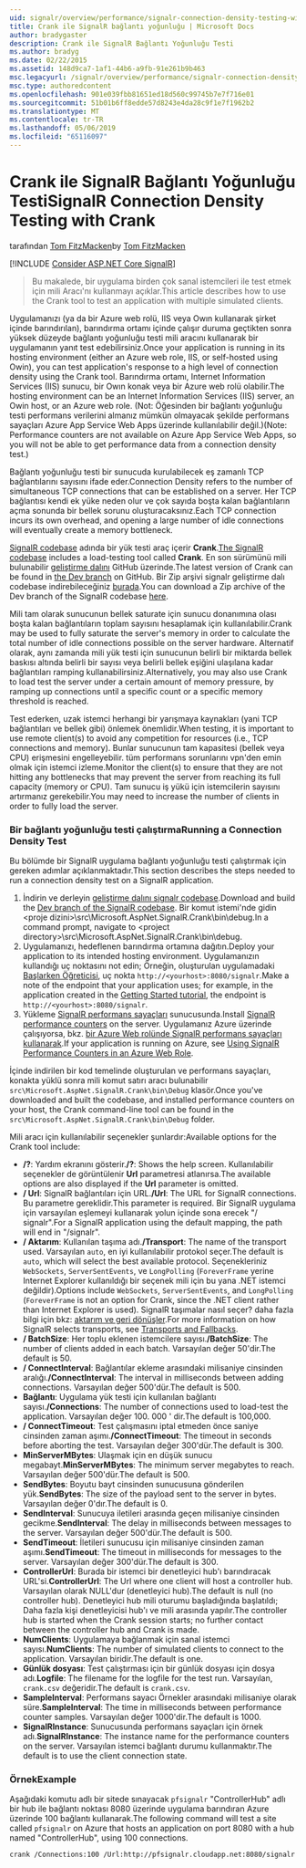 ```yaml
---
uid: signalr/overview/performance/signalr-connection-density-testing-with-crank
title: Crank ile SignalR bağlantı yoğunluğu | Microsoft Docs
author: bradygaster
description: Crank ile SignalR Bağlantı Yoğunluğu Testi
ms.author: bradyg
ms.date: 02/22/2015
ms.assetid: 148d9ca7-1af1-44b6-a9fb-91e261b9b463
msc.legacyurl: /signalr/overview/performance/signalr-connection-density-testing-with-crank
msc.type: authoredcontent
ms.openlocfilehash: 901e039fbb81651ed18d560c99745b7e7f716e01
ms.sourcegitcommit: 51b01b6ff8edde57d8243e4da28c9f1e7f1962b2
ms.translationtype: MT
ms.contentlocale: tr-TR
ms.lasthandoff: 05/06/2019
ms.locfileid: "65116097"
---
```

# <a name="signalr-connection-density-testing-with-crank"></a><span data-ttu-id="0f07b-103">Crank ile SignalR Bağlantı Yoğunluğu Testi</span><span class="sxs-lookup"><span data-stu-id="0f07b-103">SignalR Connection Density Testing with Crank</span></span>

<span data-ttu-id="0f07b-104">tarafından [Tom FitzMacken](https://github.com/tfitzmac)</span><span class="sxs-lookup"><span data-stu-id="0f07b-104">by [Tom FitzMacken](https://github.com/tfitzmac)</span></span>

[!INCLUDE [Consider ASP.NET Core SignalR](~/includes/signalr/signalr-version-disambiguation.md)]

> <span data-ttu-id="0f07b-105">Bu makalede, bir uygulama birden çok sanal istemcileri ile test etmek için mili Aracı'nı kullanmayı açıklar.</span><span class="sxs-lookup"><span data-stu-id="0f07b-105">This article describes how to use the Crank tool to test an application with multiple simulated clients.</span></span>

<span data-ttu-id="0f07b-106">Uygulamanızı (ya da bir Azure web rolü, IIS veya Owın kullanarak şirket içinde barındırılan), barındırma ortamı içinde çalışır duruma geçtikten sonra yüksek düzeyde bağlantı yoğunluğu testi mili aracını kullanarak bir uygulamanın yanıt test edebilirsiniz.</span><span class="sxs-lookup"><span data-stu-id="0f07b-106">Once your application is running in its hosting environment (either an Azure web role, IIS, or self-hosted using Owin), you can test application's response to a high level of connection density using the Crank tool.</span></span> <span data-ttu-id="0f07b-107">Barındırma ortamı, Internet Information Services (IIS) sunucu, bir Owın konak veya bir Azure web rolü olabilir.</span><span class="sxs-lookup"><span data-stu-id="0f07b-107">The hosting environment can be an Internet Information Services (IIS) server, an Owin host, or an Azure web role.</span></span> <span data-ttu-id="0f07b-108">(Not: Öğesinden bir bağlantı yoğunluğu testi performans verilerini almanız mümkün olmayacak şekilde performans sayaçları Azure App Service Web Apps üzerinde kullanılabilir değil.)</span><span class="sxs-lookup"><span data-stu-id="0f07b-108">(Note: Performance counters are not available on Azure App Service Web Apps, so you will not be able to get performance data from a connection density test.)</span></span>

<span data-ttu-id="0f07b-109">Bağlantı yoğunluğu testi bir sunucuda kurulabilecek eş zamanlı TCP bağlantılarını sayısını ifade eder.</span><span class="sxs-lookup"><span data-stu-id="0f07b-109">Connection Density refers to the number of simultaneous TCP connections that can be established on a server.</span></span> <span data-ttu-id="0f07b-110">Her TCP bağlantısı kendi ek yüke neden olur ve çok sayıda boşta kalan bağlantıların açma sonunda bir bellek sorunu oluşturacaksınız.</span><span class="sxs-lookup"><span data-stu-id="0f07b-110">Each TCP connection incurs its own overhead, and opening a large number of idle connections will eventually create a memory bottleneck.</span></span>

<span data-ttu-id="0f07b-111">[SignalR codebase](https://github.com/signalr/signalr) adında bir yük testi araç içerir **Crank**.</span><span class="sxs-lookup"><span data-stu-id="0f07b-111">[The SignalR codebase](https://github.com/signalr/signalr) includes a load-testing tool called **Crank**.</span></span> <span data-ttu-id="0f07b-112">En son sürümünü mili bulunabilir [geliştirme dalını](https://github.com/SignalR/signalr/tree/dev) GitHub üzerinde.</span><span class="sxs-lookup"><span data-stu-id="0f07b-112">The latest version of Crank can be found in [the Dev branch](https://github.com/SignalR/signalr/tree/dev) on GitHub.</span></span> <span data-ttu-id="0f07b-113">Bir Zip arşivi signalr geliştirme dalı codebase indirebileceğiniz [burada](https://github.com/SignalR/SignalR/archive/dev.zip).</span><span class="sxs-lookup"><span data-stu-id="0f07b-113">You can download a Zip archive of the Dev branch of the SignalR codebase [here](https://github.com/SignalR/SignalR/archive/dev.zip).</span></span>

<span data-ttu-id="0f07b-114">Mili tam olarak sunucunun bellek saturate için sunucu donanımına olası boşta kalan bağlantıların toplam sayısını hesaplamak için kullanılabilir.</span><span class="sxs-lookup"><span data-stu-id="0f07b-114">Crank may be used to fully saturate the server's memory in order to calculate the total number of idle connections possible on the server hardware.</span></span> <span data-ttu-id="0f07b-115">Alternatif olarak, aynı zamanda mili yük testi için sunucunun belirli bir miktarda bellek baskısı altında belirli bir sayısı veya belirli bellek eşiğini ulaşılana kadar bağlantıları ramping kullanabilirsiniz.</span><span class="sxs-lookup"><span data-stu-id="0f07b-115">Alternatively, you may also use Crank to load test the server under a certain amount of memory pressure, by ramping up connections until a specific count or a specific memory threshold is reached.</span></span>

<span data-ttu-id="0f07b-116">Test ederken, uzak istemci herhangi bir yarışmaya kaynakları (yani TCP bağlantıları ve bellek gibi) önlemek önemlidir.</span><span class="sxs-lookup"><span data-stu-id="0f07b-116">When testing, it is important to use remote client(s) to avoid any competition for resources (i.e., TCP connections and memory).</span></span> <span data-ttu-id="0f07b-117">Bunlar sunucunun tam kapasitesi (bellek veya CPU) erişmesini engelleyebilir. tüm performans sorunlarını vpn'den emin olmak için istemci izleme.</span><span class="sxs-lookup"><span data-stu-id="0f07b-117">Monitor the client(s) to ensure that they are not hitting any bottlenecks that may prevent the server from reaching its full capacity (memory or CPU).</span></span> <span data-ttu-id="0f07b-118">Tam sunucu iş yükü için istemcilerin sayısını artırmanız gerekebilir.</span><span class="sxs-lookup"><span data-stu-id="0f07b-118">You may need to increase the number of clients in order to fully load the server.</span></span>

### <a name="running-a-connection-density-test"></a><span data-ttu-id="0f07b-119">Bir bağlantı yoğunluğu testi çalıştırma</span><span class="sxs-lookup"><span data-stu-id="0f07b-119">Running a Connection Density Test</span></span>

<span data-ttu-id="0f07b-120">Bu bölümde bir SignalR uygulama bağlantı yoğunluğu testi çalıştırmak için gereken adımlar açıklanmaktadır.</span><span class="sxs-lookup"><span data-stu-id="0f07b-120">This section describes the steps needed to run a connection density test on a SignalR application.</span></span>

1. <span data-ttu-id="0f07b-121">İndirin ve derleyin [geliştirme dalını signalr codebase](https://github.com/SignalR/SignalR/archive/dev.zip).</span><span class="sxs-lookup"><span data-stu-id="0f07b-121">Download and build the [Dev branch of the SignalR codebase](https://github.com/SignalR/SignalR/archive/dev.zip).</span></span> <span data-ttu-id="0f07b-122">Bir komut istemi'nde gidin &lt;proje dizini&gt;\src\Microsoft.AspNet.SignalR.Crank\bin\debug.</span><span class="sxs-lookup"><span data-stu-id="0f07b-122">In a command prompt, navigate to &lt;project directory&gt;\src\Microsoft.AspNet.SignalR.Crank\bin\debug.</span></span>
2. <span data-ttu-id="0f07b-123">Uygulamanızı, hedeflenen barındırma ortamına dağıtın.</span><span class="sxs-lookup"><span data-stu-id="0f07b-123">Deploy your application to its intended hosting environment.</span></span> <span data-ttu-id="0f07b-124">Uygulamanızın kullandığı uç noktasını not edin; Örneğin, oluşturulan uygulamadaki [Başlarken Öğreticisi](../getting-started/tutorial-getting-started-with-signalr.md), uç nokta `http://<yourhost>:8080/signalr`.</span><span class="sxs-lookup"><span data-stu-id="0f07b-124">Make a note of the endpoint that your application uses; for example, in the application created in the [Getting Started tutorial](../getting-started/tutorial-getting-started-with-signalr.md), the endpoint is `http://<yourhost>:8080/signalr`.</span></span>
3. <span data-ttu-id="0f07b-125">Yükleme [SignalR performans sayaçları](signalr-performance.md#perfcounters) sunucusunda.</span><span class="sxs-lookup"><span data-stu-id="0f07b-125">Install [SignalR performance counters](signalr-performance.md#perfcounters) on the server.</span></span> <span data-ttu-id="0f07b-126">Uygulamanız Azure üzerinde çalışıyorsa, bkz. [bir Azure Web rolünde SignalR performans sayaçları kullanarak](using-signalr-performance-counters-in-an-azure-web-role.md).</span><span class="sxs-lookup"><span data-stu-id="0f07b-126">If your application is running on Azure, see [Using SignalR Performance Counters in an Azure Web Role](using-signalr-performance-counters-in-an-azure-web-role.md).</span></span>

<span data-ttu-id="0f07b-127">İçinde indirilen bir kod temelinde oluşturulan ve performans sayaçları, konakta yüklü sonra mili komut satırı aracı bulunabilir `src\Microsoft.AspNet.SignalR.Crank\bin\Debug` klasör.</span><span class="sxs-lookup"><span data-stu-id="0f07b-127">Once you've downloaded and built the codebase, and installed performance counters on your host, the Crank command-line tool can be found in the `src\Microsoft.AspNet.SignalR.Crank\bin\Debug` folder.</span></span>

<span data-ttu-id="0f07b-128">Mili aracı için kullanılabilir seçenekler şunlardır:</span><span class="sxs-lookup"><span data-stu-id="0f07b-128">Available options for the Crank tool include:</span></span>

- <span data-ttu-id="0f07b-129">**/?**: Yardım ekranını gösterir.</span><span class="sxs-lookup"><span data-stu-id="0f07b-129">**/?**: Shows the help screen.</span></span> <span data-ttu-id="0f07b-130">Kullanılabilir seçenekler de görüntülenir **Url** parametresi atlanırsa.</span><span class="sxs-lookup"><span data-stu-id="0f07b-130">The available options are also displayed if the **Url** parameter is omitted.</span></span>
- <span data-ttu-id="0f07b-131">**/ Url**: SignalR bağlantıları için URL.</span><span class="sxs-lookup"><span data-stu-id="0f07b-131">**/Url**: The URL for SignalR connections.</span></span> <span data-ttu-id="0f07b-132">Bu parametre gereklidir.</span><span class="sxs-lookup"><span data-stu-id="0f07b-132">This parameter is required.</span></span> <span data-ttu-id="0f07b-133">Bir SignalR uygulama için varsayılan eşlemeyi kullanarak yolun içinde sona erecek "/ signalr".</span><span class="sxs-lookup"><span data-stu-id="0f07b-133">For a SignalR application using the default mapping, the path will end in "/signalr".</span></span>
- <span data-ttu-id="0f07b-134">**/ Aktarım**: Kullanılan taşıma adı.</span><span class="sxs-lookup"><span data-stu-id="0f07b-134">**/Transport**: The name of the transport used.</span></span> <span data-ttu-id="0f07b-135">Varsayılan `auto`, en iyi kullanılabilir protokol seçer.</span><span class="sxs-lookup"><span data-stu-id="0f07b-135">The default is `auto`, which will select the best available protocol.</span></span> <span data-ttu-id="0f07b-136">Seçenekleriniz `WebSockets`, `ServerSentEvents`, ve `LongPolling` (`ForeverFrame` yerine Internet Explorer kullanıldığı bir seçenek mili için bu yana .NET istemci değildir).</span><span class="sxs-lookup"><span data-stu-id="0f07b-136">Options include `WebSockets`, `ServerSentEvents`, and `LongPolling` (`ForeverFrame` is not an option for Crank, since the .NET client rather than Internet Explorer is used).</span></span> <span data-ttu-id="0f07b-137">SignalR taşımalar nasıl seçer? daha fazla bilgi için bkz: [aktarım ve geri dönüşler](../getting-started/introduction-to-signalr.md#transports).</span><span class="sxs-lookup"><span data-stu-id="0f07b-137">For more information on how SignalR selects transports, see [Transports and Fallbacks](../getting-started/introduction-to-signalr.md#transports).</span></span>
- <span data-ttu-id="0f07b-138">**/ BatchSize**: Her toplu eklenen istemcilere sayısı.</span><span class="sxs-lookup"><span data-stu-id="0f07b-138">**/BatchSize**: The number of clients added in each batch.</span></span> <span data-ttu-id="0f07b-139">Varsayılan değer 50'dir.</span><span class="sxs-lookup"><span data-stu-id="0f07b-139">The default is 50.</span></span>
- <span data-ttu-id="0f07b-140">**/ ConnectInterval**: Bağlantılar ekleme arasındaki milisaniye cinsinden aralığı.</span><span class="sxs-lookup"><span data-stu-id="0f07b-140">**/ConnectInterval**: The interval in milliseconds between adding connections.</span></span> <span data-ttu-id="0f07b-141">Varsayılan değer 500'dür.</span><span class="sxs-lookup"><span data-stu-id="0f07b-141">The default is 500.</span></span>
- <span data-ttu-id="0f07b-142">**Bağlantı**: Uygulama yük testi için kullanılan bağlantı sayısı.</span><span class="sxs-lookup"><span data-stu-id="0f07b-142">**/Connections**: The number of connections used to load-test the application.</span></span> <span data-ttu-id="0f07b-143">Varsayılan değer 100. 000 ' dir.</span><span class="sxs-lookup"><span data-stu-id="0f07b-143">The default is 100,000.</span></span>
- <span data-ttu-id="0f07b-144">**/ ConnectTimeout**: Test çalışmasını iptal etmeden önce saniye cinsinden zaman aşımı.</span><span class="sxs-lookup"><span data-stu-id="0f07b-144">**/ConnectTimeout**: The timeout in seconds before aborting the test.</span></span> <span data-ttu-id="0f07b-145">Varsayılan değer 300'dür.</span><span class="sxs-lookup"><span data-stu-id="0f07b-145">The default is 300.</span></span>
- <span data-ttu-id="0f07b-146">**MinServerMBytes**: Ulaşmak için en düşük sunucu megabayt.</span><span class="sxs-lookup"><span data-stu-id="0f07b-146">**MinServerMBytes**: The minimum server megabytes to reach.</span></span> <span data-ttu-id="0f07b-147">Varsayılan değer 500'dür.</span><span class="sxs-lookup"><span data-stu-id="0f07b-147">The default is 500.</span></span>
- <span data-ttu-id="0f07b-148">**SendBytes**: Boyutu bayt cinsinden sunucusuna gönderilen yük.</span><span class="sxs-lookup"><span data-stu-id="0f07b-148">**SendBytes**: The size of the payload sent to the server in bytes.</span></span> <span data-ttu-id="0f07b-149">Varsayılan değer 0'dır.</span><span class="sxs-lookup"><span data-stu-id="0f07b-149">The default is 0.</span></span>
- <span data-ttu-id="0f07b-150">**SendInterval**: Sunucuya iletileri arasında geçen milisaniye cinsinden gecikme.</span><span class="sxs-lookup"><span data-stu-id="0f07b-150">**SendInterval**: The delay in milliseconds between messages to the server.</span></span> <span data-ttu-id="0f07b-151">Varsayılan değer 500'dür.</span><span class="sxs-lookup"><span data-stu-id="0f07b-151">The default is 500.</span></span>
- <span data-ttu-id="0f07b-152">**SendTimeout**: İletileri sunucusu için milisaniye cinsinden zaman aşımı.</span><span class="sxs-lookup"><span data-stu-id="0f07b-152">**SendTimeout**: The timeout in milliseconds for messages to the server.</span></span> <span data-ttu-id="0f07b-153">Varsayılan değer 300'dür.</span><span class="sxs-lookup"><span data-stu-id="0f07b-153">The default is 300.</span></span>
- <span data-ttu-id="0f07b-154">**ControllerUrl**: Burada bir istemci bir denetleyici hub'ı barındıracak URL'si.</span><span class="sxs-lookup"><span data-stu-id="0f07b-154">**ControllerUrl**: The Url where one client will host a controller hub.</span></span> <span data-ttu-id="0f07b-155">Varsayılan olarak NULL'dur (denetleyici hub).</span><span class="sxs-lookup"><span data-stu-id="0f07b-155">The default is null (no controller hub).</span></span> <span data-ttu-id="0f07b-156">Denetleyici hub mili oturumu başladığında başlatıldı; Daha fazla kişi denetleyicisi hub'ı ve mili arasında yapılır.</span><span class="sxs-lookup"><span data-stu-id="0f07b-156">The controller hub is started when the Crank session starts; no further contact between the controller hub and Crank is made.</span></span>
- <span data-ttu-id="0f07b-157">**NumClients**: Uygulamaya bağlanmak için sanal istemci sayısı.</span><span class="sxs-lookup"><span data-stu-id="0f07b-157">**NumClients**: The number of simulated clients to connect to the application.</span></span> <span data-ttu-id="0f07b-158">Varsayılan biridir.</span><span class="sxs-lookup"><span data-stu-id="0f07b-158">The default is one.</span></span>
- <span data-ttu-id="0f07b-159">**Günlük dosyası**: Test çalıştırması için bir günlük dosyası için dosya adı.</span><span class="sxs-lookup"><span data-stu-id="0f07b-159">**Logfile**: The filename for the logfile for the test run.</span></span> <span data-ttu-id="0f07b-160">Varsayılan, `crank.csv` değeridir.</span><span class="sxs-lookup"><span data-stu-id="0f07b-160">The default is `crank.csv`.</span></span>
- <span data-ttu-id="0f07b-161">**SampleInterval**: Performans sayacı Örnekler arasındaki milisaniye olarak süre.</span><span class="sxs-lookup"><span data-stu-id="0f07b-161">**SampleInterval**: The time in milliseconds between performance counter samples.</span></span> <span data-ttu-id="0f07b-162">Varsayılan değer 1000'dir.</span><span class="sxs-lookup"><span data-stu-id="0f07b-162">The default is 1000.</span></span>
- <span data-ttu-id="0f07b-163">**SignalRInstance**: Sunucusunda performans sayaçları için örnek adı.</span><span class="sxs-lookup"><span data-stu-id="0f07b-163">**SignalRInstance**: The instance name for the performance counters on the server.</span></span> <span data-ttu-id="0f07b-164">Varsayılan istemci bağlantı durumu kullanmaktır.</span><span class="sxs-lookup"><span data-stu-id="0f07b-164">The default is to use the client connection state.</span></span>

### <a name="example"></a><span data-ttu-id="0f07b-165">Örnek</span><span class="sxs-lookup"><span data-stu-id="0f07b-165">Example</span></span>

<span data-ttu-id="0f07b-166">Aşağıdaki komutu adlı bir sitede sınayacak `pfsignalr` "ControllerHub" adlı bir hub ile bağlantı noktası 8080 üzerinde uygulama barındıran Azure üzerinde 100 bağlantı kullanarak.</span><span class="sxs-lookup"><span data-stu-id="0f07b-166">The following command will test a site called `pfsignalr` on Azure that hosts an application on port 8080 with a hub named "ControllerHub", using 100 connections.</span></span>

`crank /Connections:100 /Url:http://pfsignalr.cloudapp.net:8080/signalr`
